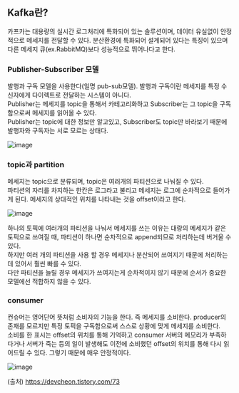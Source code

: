 ## Kafka란? 
카프카는 대용량의 실시간 로그처리에 특화되어 있는 솔루션이며, 데이터 유실없이 안정적으로 메세지를 전달할 수 있다. 
분산환경에 특화되어 설계되어 있다는 특징이 있으며 다른 메세지 큐(ex.RabbitMQ)보다 성능적으로 뛰어나다고 한다.

### Publisher-Subscriber 모델
발행과 구독 모델을 사용한다(일명 pub-sub모델). 발행과 구독이란 메세지를 특정 수신자에게 다이렉트로 전달하는 시스템이 아니다.  
Publisher는 메세지를 topic을 통해서 카테고리화하고 Subscriber는 그 topic을 구독함으로써 메세지를 읽어올 수 있다.  
Publisher는 topic에 대한 정보만 알고있고, Subscriber도 topic만 바라보기 때문에 발행자와 구독자는 서로 모르는 상태다.   


![image](https://user-images.githubusercontent.com/104426801/179468767-ff96d370-8357-45ff-ae5c-32f1e8b6934f.png)


### topic과 partition
메세지는 topic으로 분류되며, topic은 여러개의 파티션으로 나눠질 수 있다.   
파티션의 자리를 차지하는 한칸은 로그라고 불리고 메세지는 로그에 순차적으로 들어가게 된다. 메세지의 상대적인 위치를 나타내는 것을 offset이라고 한다.


![image](https://user-images.githubusercontent.com/104426801/179468952-8a1d472a-5e94-4e13-8bca-b36d46ec8729.png)

하나의 토픽에 여러개의 파티션을 나눠서 메세지를 쓰는 이유는 대량의 메세지가 같은 토픽으로 쓰여질 때, 파티션이 하나면 순차적으로 append되므로 처리하는데 버거울 수 있다.   
하지만 여러 개의 파티션을 사용 할 경우 메세지나 분산되어 쓰여지기 때문에 처리하는데 있어서 훨씬 빠를 수 있다.   
다만 파티션을 늘릴 경우 메세지가 쓰여지는게 순차적이지 않기 때문에 순서가 중요한 모델에선 적합하지 않을 수 있다.  


### consumer
컨슈머는 영어단어 뜻처럼 소비자의 기능을 한다. 즉 메세지를 소비한다. producer의 존재를 모르지만 특정 토픽을 구독함으로써 스스로 상황에 맞게 메세지를 소비한다.   
소비를 한 표시는 offset의 위치를 통해 기억하고 consumer 서버의 메모리가 부족하다거나 서버가 죽는 등의 일이 발생해도 이전에 소비했던 offset의 위치를 통해 다시 읽어드릴 수 있다. 
그렇기 때문에 매우 안정적이다.  


![image](https://user-images.githubusercontent.com/104426801/179470160-c0b2e932-ab08-4c9d-b32a-f4f7169b5983.png)

(출처)
https://devcheon.tistory.com/73 






